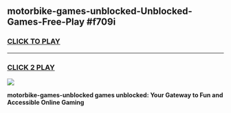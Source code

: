 
## motorbike-games-unblocked-Unblocked-Games-Free-Play #f709i
<h3>
<a href="https://us.freeplayer.one?title=motorbike-games-unblocked&ref=9M">CLICK TO PLAY</a></h3>
<hr>

<h3>
<a href="https://us.freeplayer.one?title=motorbike-games-unblocked&ref=9M">CLICK 2 PLAY</a>
  
</h3>

<a href="https://us.freeplayer.one?title=motorbike-games-unblocked&ref=9M"><img src="https://clearcache.store/games.png"></a>


**motorbike-games-unblocked games unblocked: Your Gateway to Fun and Accessible Online Gaming**
